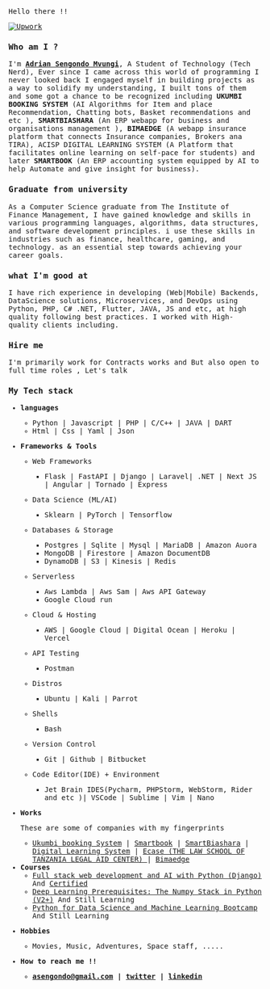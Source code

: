 [//]: # (![]&#40;https://komarev.com/ghpvc/?username=kalebu&#41;)


<samp>
<p>Hello there !!</p>


[![Upwork](https://img.shields.io/badge/Upwork-Hire%20Me-gray?labelColor=32cd32&style=flat-square&logo=upwork&logoColor=white&link=https://www.upwork.com/o/profiles/users/~013e000d7680a4c985/)](https://www.upwork.com/o/profiles/users/~013e000d7680a4c985/)

### Who am I ?

<p>
I'm <b><a href="#">Adrian Sengondo Mvungi</a></b>, A Student of Technology (Tech Nerd), Ever since I came across this world of programming I never looked back I engaged myself in building projects as a way to solidify my understanding, I built tons of them and some got a chance to be recognized including <b>UKUMBI BOOKING SYSTEM</b> (AI Algorithms for Item and place Recommendation, Chatting bots, Basket recommendations and etc ), <b>SMARTBIASHARA</b> (An ERP webapp for business and organisations management ), <b>BIMAEDGE</b> (A webapp insurance platform that connects Insurance companies, Brokers ana TIRA), ACISP DIGITAL LEARNING SYSTEM (A Platform that facilitates online learning on self-pace for students) and later <b>SMARTBOOK</b> (An ERP accounting system equipped by AI to help Automate and give insight for business).

### Graduate from university

As a Computer Science graduate from The Institute of Finance Management, I have gained knowledge and skills in various
programming languages, algorithms, data structures, and software development principles. i use these skills in
industries such as finance, healthcare, gaming, and technology. as an essential step towards achieving your career
goals.

### what I'm good at

I have rich experience in developing (Web|Mobile) Backends, DataScience solutions, Microservices, and DevOps using
Python, PHP, C# .NET, Flutter, JAVA, JS and etc, at high quality following best practices. I worked with High-quality
clients including.

[//]: # (### Opensource advocate)

[//]: # ()

[//]: # (I'm also a huge advocate of open-source software maintaining over 8 open-source python packages and also have spoken to a couple of conferences, webinars, and podcasts about open-source and Python.)

[//]: # (### Content creator)

[//]: # ()

[//]: # (For long time I have been enjoying writing, one of the things I find joyful and dating about a year go I began a journey Content creator mainly writing articles and tutorials aimed to help people strengthen their Python skills by building real-world software, I primarily publish on my [personal blog]&#40;http://kalebujordan.dev/&#41; and republish on multiple platforms such as hacker noon, hash node and etc)

### Hire me

I'm primarily work for Contracts works and But also open to full time roles , Let's talk



</p>

[//]: # ([![Become a patron]&#40;become_a_patron_button.png&#41;]&#40;https://www.patreon.com/kalebujordan&#41;)

<h3>My Tech stack</h3>
<ul>
    <li>
        <p><b>languages</b></p>
        <ul>
            <li>Python | Javascript | PHP | C/C++ | JAVA | DART </li>
            <li>Html | Css | Yaml | Json</li>
        </ul>
    </li>
    <li>
        <p><b>Frameworks & Tools</b></p>
        <ul>
            <li>
                <p>Web Frameworks</p>
                <ul>
                    <li>Flask | FastAPI | Django | Laravel| .NET | Next JS | Angular | Tornado | Express</li>
                </ul>
            <li>
                <p>Data Science (ML/AI)</p>
                <ul>
                    <li>Sklearn | PyTorch | Tensorflow</li>
                </ul>
            </li>
            <li>
                <p> Databases & Storage</p>
                <ul>
                    <li> Postgres | Sqlite | Mysql | MariaDB | Amazon Auora</li>
                    <li>MongoDB | Firestore | Amazon DocumentDB </li>
                    <li> DynamoDB | S3 | Kinesis |  Redis</li>
                </ul>
            </li>
            <li>
                <p>Serverless</p>
                <ul>
                    <li> Aws Lambda | Aws Sam | Aws API Gateway</li>
                    <li> Google Cloud run</li>
                </ul>
            </li>
            <li>
            <p>Cloud & Hosting</p>
            <ul>
                <li>AWS | Google Cloud | Digital Ocean | Heroku | Vercel </li>
            </ul>
        </li>
        <li>
            <p> API Testing</p>
            <ul>
                <li>Postman </li>
            </ul>
        </li>
        <li>
            <p> Distros</p>
            <ul>
                <li> Ubuntu | Kali | Parrot</li>
            </ul>
        </li>
        <li>
            <p> Shells </p>
            <ul>
                <li> Bash  </li>
            </ul>
        </li>
        <li>
            <p> Version Control </p>
            <ul>
                <li> Git | Github | Bitbucket  </li>
            </ul>
        </li>
        <li>
            <p> Code Editor(IDE) + Environment </p>
            <ul>
                <li> Jet Brain IDES(Pycharm, PHPStorm, WebStorm, Rider and etc )| VSCode | Sublime | Vim | Nano  </li>
            </ul>
        </li>
        </ul>
    </li>
    <li>
        <p><b> Works </b></p>
        <p>These are some of companies with my fingerprints</p>
        <ul>
            <li>
                <a href="https://ukumbi.co.tz/">Ukumbi booking System</a> |
                <a href="https://smartbook.co.tz/">Smartbook</a> |
                <a href="https://smartbiashara.co.tz/">SmartBiashara</a> |
                <a href="https://learn.acisp.africa/">Digital Learning System</a> |
                <a href="https://lstcase.lst.ac.tz"> Ecase (THE LAW SCHOOL OF TANZANIA LEGAL AID CENTER) </a> |
                <a href="https://bimaedge.co.tz"> Bimaedge </a> 
            </li>
        </ul>
    </li>
    <li>
        <b> Courses </b>
        <ul>
            <li><a href = "https://www.udemy.com/course/unaicorn/">Full stack web development and AI with Python (Django)</a> And <a href="https://www.udemy.com/certificate/UC-2924d38a-5e58-4bb2-bf3a-8bc867ed86ae/">Certified</a></li>
            <li><a href = "https://www.udemy.com/course/deep-learning-prerequisites-the-numpy-stack-in-python/">Deep Learning Prerequisites: The Numpy Stack in Python (V2+)</a> And Still Learning</li>
            <li><a href = "https://www.udemy.com/course/python-for-data-science-and-machine-learning-bootcamp/">Python for Data Science and Machine Learning Bootcamp</a> And Still Learning</li>
        </ul>
    </li>
    <li>
        <p><b> Hobbies </b></p>
        <ul>
            <li>Movies, Music, Adventures, Space staff, .....</li>    
        </ul>
    </li>
    <li>  
        <p><b>How to reach me !! <b><p>
        <ul>
            <li>
                <a href = "#">asengondo@gmail.com</a> | 
                <a href = "https://twitter.com/adryxshaft">twitter</a> |
                <a href = "https://www.linkedin.com/in/adrian-s-mvungi-684811a6/" >linkedin</a>
            </li>
        </ul>
    </li>
</ul>
</samp>
